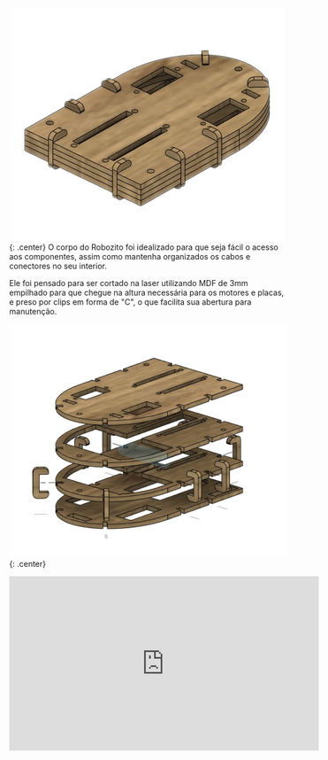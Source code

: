 ![Corpo Robozito](imgs/Corpo.png){: .center}
O corpo do Robozito foi idealizado para que seja fácil o acesso aos componentes, assim como mantenha organizados os cabos e conectores no seu interior.

Ele foi pensado para ser cortado na laser utilizando MDF de 3mm empilhado para que chegue na altura necessária para os motores e placas, e preso por clips em forma de "C", o que facilita sua abertura para manutenção.

![Corpo Explodido](imgs/CorpoExplodido.png){: .center}

<iframe width="560" height="315" class="center" src="https://www.youtube.com/embed/T-R1rXtCF9c" title="YouTube video player" frameborder="0" allow="accelerometer; autoplay; clipboard-write; encrypted-media; gyroscope; picture-in-picture" allowfullscreen></iframe>
